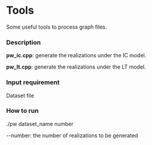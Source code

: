 # Tools
Some useful tools to process graph files.



### Description

**pw_ic.cpp**: generate the realizations under the IC model.

**pw_lt.cpp**: generate the realizations under the LT model.



### Input requirement

Dataset file



### How to run

./pw dataset_name number

--number: the number of realizations to be  generated